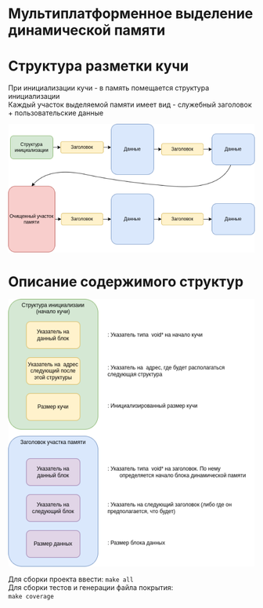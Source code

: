 # Мультиплатформенное выделение динамической памяти

# Структура разметки кучи
При инициализации кучи - в память помещается структура инициализации  
Каждый участок выделяемой памяти имеет вид - служебный заголовок + пользовательские данные  

![Image](https://github.com/TakitaNirasa/heap_impl/blob/main/doc/heap_scheme.drawio.png)

# Описание содержимого структур

![Image](https://github.com/TakitaNirasa/heap_impl/blob/main/doc/heap_t.drawio.png)

Для сборки проекта ввести: 
```make all```  
Для сборки тестов и генерации файла покрытия:  
```make coverage```
